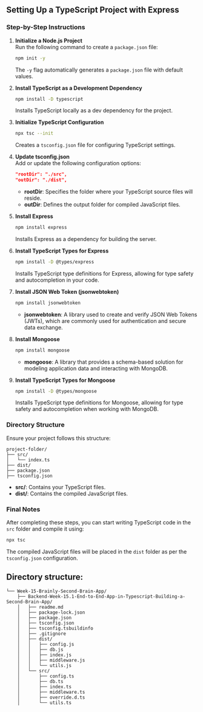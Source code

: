 ## Setting Up a TypeScript Project with Express

### Step-by-Step Instructions

1. **Initialize a Node.js Project**  
   Run the following command to create a `package.json` file:
   ```bash
   npm init -y
   ```
   The `-y` flag automatically generates a `package.json` file with default values.

2. **Install TypeScript as a Development Dependency**  
   ```bash
   npm install -D typescript
   ```
   Installs TypeScript locally as a dev dependency for the project.

3. **Initialize TypeScript Configuration**  
   ```bash
   npx tsc --init
   ```
   Creates a `tsconfig.json` file for configuring TypeScript settings.

4. **Update tsconfig.json**  
   Add or update the following configuration options:
   ```json
   "rootDir": "./src",
   "outDir": "./dist",
   ```
   - **rootDir**: Specifies the folder where your TypeScript source files will reside.
   - **outDir**: Defines the output folder for compiled JavaScript files.

5. **Install Express**  
   ```bash
   npm install express
   ```
   Installs Express as a dependency for building the server.

6. **Install TypeScript Types for Express**  
   ```bash
   npm install -D @types/express
   ```
   Installs TypeScript type definitions for Express, allowing for type safety and autocompletion in your code.

7. **Install JSON Web Token (jsonwebtoken)**  
   ```bash
   npm install jsonwebtoken
   ```
   - **jsonwebtoken**: A library used to create and verify JSON Web Tokens (JWTs), which are commonly used for authentication and secure data exchange.

8. **Install Mongoose**  
   ```bash
   npm install mongoose
   ```
   - **mongoose**: A library that provides a schema-based solution for modeling application data and interacting with MongoDB.

9. **Install TypeScript Types for Mongoose**  
   ```bash
   npm install -D @types/mongoose
   ```
   Installs TypeScript type definitions for Mongoose, allowing for type safety and autocompletion when working with MongoDB.

### Directory Structure
Ensure your project follows this structure:
```
project-folder/
├── src/
│   └── index.ts
├── dist/
├── package.json
├── tsconfig.json
```
- **src/**: Contains your TypeScript files.
- **dist/**: Contains the compiled JavaScript files.

### Final Notes
After completing these steps, you can start writing TypeScript code in the `src` folder and compile it using:
```bash
npx tsc
```
The compiled JavaScript files will be placed in the `dist` folder as per the `tsconfig.json` configuration.
## Directory structure:
```
└── Week-15-Brainly-Second-Brain-App/
    ├── Backend-Week-15.1-End-to-End-App-in-Typescript-Building-a-Second-Brain-App/
    │   ├── readme.md
    │   ├── package-lock.json
    │   ├── package.json
    │   ├── tsconfig.json
    │   ├── tsconfig.tsbuildinfo
    │   ├── .gitignore
    │   ├── dist/
    │   │   ├── config.js
    │   │   ├── db.js
    │   │   ├── index.js
    │   │   ├── middleware.js
    │   │   └── utils.js
    │   └── src/
    │       ├── config.ts
    │       ├── db.ts
    │       ├── index.ts
    │       ├── middleware.ts
    │       ├── override.d.ts
    │       └── utils.ts
```